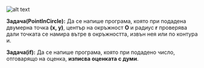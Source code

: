 ![alt text](https://i.ibb.co/H4CWhHx/Operators-precedence.png)


**Задача(PointInCircle):** Да се напише програма, която при подадена двумерна точка **(х, у)**, център на окръжност **O** и радиус **r** проверява дали точката се намира вътре в окръжността, извън нея или по контура и.  

**Задача(if):** Да се напише програма, която при подадено число, отговарящо на оценка, **изписва оценката с думи**.

